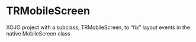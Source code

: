 # TRMobileScreen
XOJO project with a subclass, TRMobileScreen, to “fix” layout events in the native MobileScreen class
